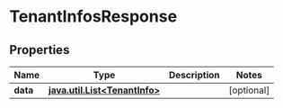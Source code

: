 
# TenantInfosResponse

## Properties
Name | Type | Description | Notes
------------ | ------------- | ------------- | -------------
**data** | [**java.util.List&lt;TenantInfo&gt;**](TenantInfo.md) |  |  [optional]




